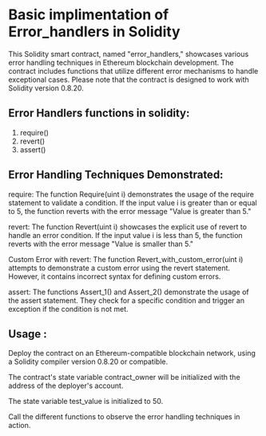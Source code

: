 # Basic implimentation of Error_handlers in Solidity
This Solidity smart contract, named "error_handlers," showcases various error handling techniques in Ethereum blockchain development. The contract includes functions that utilize different error mechanisms to handle exceptional cases. Please note that the contract is designed to work with Solidity version 0.8.20.

## Error Handlers functions in solidity:
1. require()
2. revert()
3. assert()

## Error Handling Techniques Demonstrated:
require: The function Require(uint i) demonstrates the usage of the require statement to validate a condition. If the input value i is greater than or equal to 5, the function reverts with the error message "Value is greater than 5."

revert: The function Revert(uint i) showcases the explicit use of revert to handle an error condition. If the input value i is less than 5, the function reverts with the error message "Value is smaller than 5."

Custom Error with revert: The function Revert_with_custom_error(uint i) attempts to demonstrate a custom error using the revert statement. However, it contains incorrect syntax for defining custom errors.

assert: The functions Assert_1() and Assert_2() demonstrate the usage of the assert statement. They check for a specific condition and trigger an exception if the condition is not met.

## Usage :

Deploy the contract on an Ethereum-compatible blockchain network, using a Solidity compiler version 0.8.20 or compatible.

The contract's state variable contract_owner will be initialized with the address of the deployer's account.

The state variable test_value is initialized to 50.

Call the different functions to observe the error handling techniques in action.

